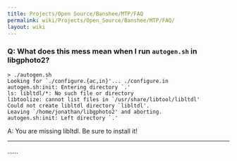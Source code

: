 ```yaml
---
title: Projects/Open Source/Banshee/MTP/FAQ
permalink: wiki/Projects/Open_Source/Banshee/MTP/FAQ/
layout: wiki
---
```


### Q: What does this mess mean when I run `autogen.sh` in libgphoto2?

`> ./autogen.sh`  
`` Looking for `./configure.{ac,in}'... ./configure.in ``  
`` autogen.sh:init: Entering directory `.' ``  
`ls: libltdl/*: No such file or directory`  
`` libtoolize: cannot list files in `/usr/share/libtool/libltdl' ``  
`` Could not create libltdl directory `libltdl'. ``  
`` Leaving `/home/jonathan/libgphoto2' and aborting. ``  
`` autogen.sh:init: Left directory `.' ``

A: You are missing libltdl. Be sure to install it!

------------------------------------------------------------------------

......
